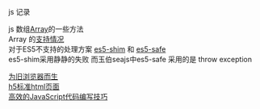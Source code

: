 js 记录

js 数组[Array](http://ourjs.com/detail/54a9f2ba5695544119000005)的一些方法  
Array 的[支持情况](http://kangax.github.io/compat-table/es5/)  
对于ES5不支持的处理方案 [es5-shim](https://github.com/es-shims/es5-shim) 和 [es5-safe]()  
es5-shim采用静静的失败 而玉伯seajs中es5-safe 采用的是 throw exception

[为旧浏览器而生](http://blog.csdn.net/zhangxin09/article/details/17679113)  
[h5标准html页面](http://blog.csdn.net/zhangxin09/article/details/17226953)  
[高效的JavaScript代码编写技巧](http://www.nowamagic.net/javascript/js_EffectiveJavascriptCoding.php)
